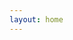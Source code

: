 ```yaml
---
layout: home
---
```


<script setup lang="ts">
  import { ref, onMounted } from "vue"
  import IframeResizer from '@iframe-resizer/vue/sfc'
  import { useRoute, useRouter } from 'vitepress'
  import { useData } from 'vitepress'
  import lists from "./list.json"
  import { getUrlParam } from "./../../utils/index.js"

  const { site } = useData()
  const base = site.value.base

  const route = useRoute();
  console.log(route, "route===route")
  console.log(window.location, "window.location.href")
  const width =window.innerWidth;
  const height = window.innerHeight - 200;

  const type = ref("")
  const group = ref("")
  const url = ref("")

  onMounted(() => {
    type.value = getUrlParam("type") || "";
    group.value = getUrlParam("group") || "";
    const groupList = lists.find(item => item.group === group.value);
    const list = groupList.list;
    const item = list.find(item => item.key === type.value);
    console.log(item, "item===item")
    const path = `${window.location.origin}${base}html/economy/${group.value}/${item.value}`;
    url.value = path || "404.html";
  })
</script>
<iframe
  id="myFrame"
  :src="url"
  :width="'100%'"
  :height="height"
  frameborder="0">
</iframe>